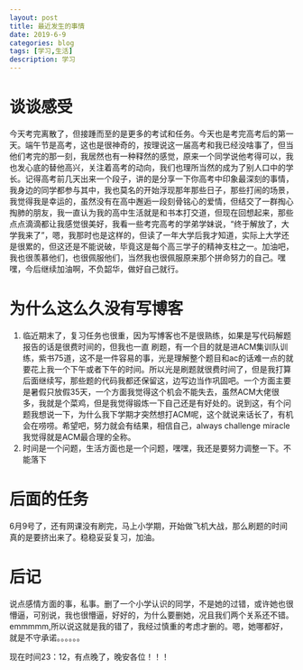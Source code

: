 ```yaml
---
layout: post
title: 最近发生的事情
date: 2019-6-9
categories: blog
tags: [学习,生活]
description: 学习
---
```


# 谈谈感受 

  今天考完离散了，但接踵而至的是更多的考试和任务。今天也是考完高考后的第一天。端午节是高考，这也是很神奇的，按理说这一届高考和我已经没啥事了，但当他们考完的那一刻，我居然也有一种释然的感觉，原来一个同学说他考得可以，我也发心底的替他高兴，关注着高考的动向，我们也理所当然的成为了别人口中的学长。记得高考前几天出来一个段子，讲的是分享一下你高考中印象最深刻的事情，我身边的同学都参与其中，我也莫名的开始浮现那年那些日子，那些打闹的场景，我觉得我是幸运的，虽然没有在高中邂逅一段刻骨铭心的爱情，但结交了一群掏心掏肺的朋友，我一直认为我的高中生活就是和书本打交道，但现在回想起来，那些点点滴滴都让我感觉很美好，我看一些考完高考的学弟学妹说，“终于解放了，大学我来了”，嗯，我那时也是这样的，但读了一年大学后我才知道，实际上大学还是很累的，但这还是不能说破，毕竟这是每个高三学子的精神支柱之一。加油吧，我也很羡慕他们，也很佩服他们，当然我也很佩服原来那个拼命努力的自己。嘿嘿，今后继续加油啊，不负韶华，做好自己就行。

# 为什么这么久没有写博客
1. 临近期末了，复习任务也很重，因为写博客也不是很熟练，如果是写代码解题报告的话是很费时间的，但我也一直
刷题，有一个目的就是进ACM集训队训练，紫书75道，这不是一件容易的事，光是理解整个题目和ac的话难一点的就要花上我一个下午或者下午的时间。所以光是刷题就很费时间了，但是我打算后面继续写，那些题的代码我都还保留这，边写边当作巩固吧。一个方面主要是暑假只放假35天，一个方面我觉得这个机会不能失去，虽然ACM大佬很多，我就是个菜鸡，但是我觉得锻炼一下自己还是有好处的。说到这，有个问题我想说一下，为什么我下学期才突然想打ACM呢，这个就说来话长了，有机会在唠唠。希望吧，努力就会有结果，相信自己，always challenge miracle 我觉得就是ACM最合理的全称。
2. 时间是一个问题，生活方面也是一个问题，嘿嘿，我还是要努力调整一下。不能落下

# 后面的任务
6月9号了，还有网课没有刷完，马上小学期，开始做飞机大战，那么刷题的时间真的是要挤出来了。稳稳妥妥复习，加油。

# 后记
说点感情方面的事，私事。删了一个小学认识的同学，不是她的过错，或许她也很懵逼，可别说，我也很懵逼，好好的，为什么要删她，况且我们两个关系还不错。emmmmm,所以说这就是我的错了，我经过慎重的考虑才删的。嗯，她哪都好，就是不守承诺。。。。。。

   现在时间23：12，有点晚了，晚安各位！！！









